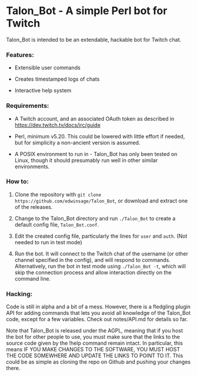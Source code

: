 # Talon_Bot - A simple Perl bot for Twitch

Talon_Bot is intended to be an extendable, hackable bot for Twitch chat.


### Features:

* Extensible user commands

* Creates timestamped logs of chats

* Interactive help system


### Requirements:

* A Twitch account, and an associated OAuth token as described in
  https://dev.twitch.tv/docs/irc/guide

* Perl, minimum v5.20.  This could be lowered with little effort if needed,
  but for simplicity a non-ancient version is assumed.

* A POSIX environment to run in - Talon_Bot has only been tested on Linux,
  though it should presumably run well in other similar environments.


### How to:

1. Clone the repository with `git clone https://github.com/edwinsage/Talon_Bot`,
   or download and extract one of the releases.

1. Change to the Talon_Bot directory and run `./Talon_Bot` to create a default
   config file, `Talon_Bot.conf`.

1. Edit the created config file, particularly the lines for `user` and `auth`.
   (Not needed to run in test mode)

1. Run the bot.  It will connect to the Twitch chat of the username (or other
   channel specified in the config), and will respond to commands.
   Alternatively, run the bot in test mode using `./Talon_Bot -t`, which will
   skip the connection process and allow interaction directly on the command
   line.


### Hacking:

Code is still in alpha and a bit of a mess.  However, there is a
fledgling plugin API for adding commands that lets you avoid all
knowledge of the Talon_Bot code, except for a few variables.  Check out
notes/API.md for details so far.

Note that Talon_Bot is released under the AGPL, meaning that if you host the bot
for other people to use, you must make sure that the links to the source code
given by the !help command remain intact.  In particular, this means IF YOU MAKE
CHANGES TO THE SOFTWARE, YOU MUST HOST THE CODE SOMEWHERE AND UPDATE THE LINKS
TO POINT TO IT.  This could be as simple as cloning the repo on Github and
pushing your changes there.

